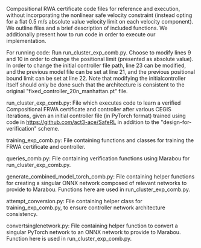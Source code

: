 Compositional RWA certificate code files for reference and execution, without incorporating the nonlinear safe velocity constraint (instead opting for a flat 0.5 m/s absolute value velocity limit on each velocity component). We outline files and a brief description of included functions. We additionally present how to run code in order to execute our implementation.

For running code: Run run_cluster_exp_comb.py. Choose to modify lines 9 and 10 in order to change the positional limit (presented as absolute value). In order to change the initial controller file path, line 23 can be modified, and the previous model file can be set at line 21, and the previous positional bound limit can be set at line 22. Note that modifying the initialcontroller itself should only be done such that the architecture is consistent to the original "fixed_controller_20n_manhattan.pt" file.

run_cluster_exp_comb.py: File which executes code to learn a verified Compositional FRWA certificate and controller after various CEGIS iterations, given an initial controller file (in PyTorch format) trained using code in https://github.com/act3-ace/SafeRL in addition to the "design-for-verification" scheme.

training_exp_comb.py: File containing functions and classes for training the FRWA certificate and controller.

queries_comb.py: File containing verification functions using Marabou for run_cluster_exp_comb.py.

generate_combined_model_torch_comb.py: File containing helper functions for creating a singular ONNX network composed of relevant networks to provide to Marabou. Functions here are used in run_cluster_exp_comb.py.

attempt_conversion.py: File containing helper class for training_exp_comb.py, to ensure controller network architecture consistency.

convertsinglenetwork.py: File containing helper function to convert a singular PyTorch network to an ONNX network to provide to Marabou. Function here is used in run_cluster_exp_comb.py.